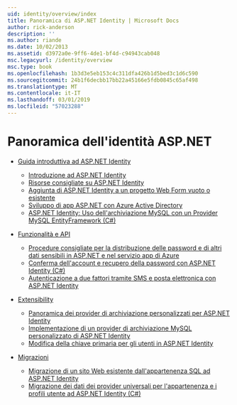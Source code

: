 ```yaml
---
uid: identity/overview/index
title: Panoramica di ASP.NET Identity | Microsoft Docs
author: rick-anderson
description: ''
ms.author: riande
ms.date: 10/02/2013
ms.assetid: d3972a0e-9ff6-4de1-bf4d-c94943cab048
msc.legacyurl: /identity/overview
msc.type: book
ms.openlocfilehash: 1b3d3e5eb153c4c311dfa426b1d5bed3c1d6c590
ms.sourcegitcommit: 24b1f6decbb17bb22a45166e5fdb0845c65af498
ms.translationtype: MT
ms.contentlocale: it-IT
ms.lasthandoff: 03/01/2019
ms.locfileid: "57023288"
---
```

<a name="aspnet-identity-overview"></a>Panoramica dell'identità ASP.NET
====================
- [Guida introduttiva ad ASP.NET Identity](getting-started/index.md)

    - [Introduzione ad ASP.NET Identity](getting-started/introduction-to-aspnet-identity.md)
    - [Risorse consigliate su ASP.NET Identity](getting-started/aspnet-identity-recommended-resources.md)
    - [Aggiunta di ASP.NET Identity a un progetto Web Form vuoto o esistente](getting-started/adding-aspnet-identity-to-an-empty-or-existing-web-forms-project.md)
    - [Sviluppo di app ASP.NET con Azure Active Directory](getting-started/developing-aspnet-apps-with-windows-azure-active-directory.md)
    - [ASP.NET Identity: Uso dell'archiviazione MySQL con un Provider MySQL EntityFramework (C#)](getting-started/aspnet-identity-using-mysql-storage-with-an-entityframework-mysql-provider.md)
- [Funzionalità e API](features-api/index.md)

    - [Procedure consigliate per la distribuzione delle password e di altri dati sensibili in ASP.NET e nel servizio app di Azure](features-api/best-practices-for-deploying-passwords-and-other-sensitive-data-to-aspnet-and-azure.md)
    - [Conferma dell'account e recupero della password con ASP.NET Identity (C#)](features-api/account-confirmation-and-password-recovery-with-aspnet-identity.md)
    - [Autenticazione a due fattori tramite SMS e posta elettronica con ASP.NET Identity](features-api/two-factor-authentication-using-sms-and-email-with-aspnet-identity.md)
- [Extensibility](extensibility/index.md)

    - [Panoramica dei provider di archiviazione personalizzati per ASP.NET Identity](extensibility/overview-of-custom-storage-providers-for-aspnet-identity.md)
    - [Implementazione di un provider di archiviazione MySQL personalizzato di ASP.NET Identity](extensibility/implementing-a-custom-mysql-aspnet-identity-storage-provider.md)
    - [Modifica della chiave primaria per gli utenti in ASP.NET Identity](extensibility/change-primary-key-for-users-in-aspnet-identity.md)
- [Migrazioni](migrations/index.md)

    - [Migrazione di un sito Web esistente dall'appartenenza SQL ad ASP.NET Identity](migrations/migrating-an-existing-website-from-sql-membership-to-aspnet-identity.md)
    - [Migrazione dei dati dei provider universali per l'appartenenza e i profili utente ad ASP.NET Identity (C#)](migrations/migrating-universal-provider-data-for-membership-and-user-profiles-to-aspnet-identity.md)
